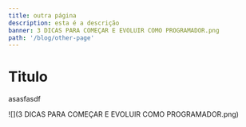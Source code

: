 ```yaml
---
title: outra página
description: esta é a descrição
banner: 3 DICAS PARA COMEÇAR E EVOLUIR COMO PROGRAMADOR.png
path: '/blog/other-page'
---
```


# Titulo

asasfasdf

![](3 DICAS PARA COMEÇAR E EVOLUIR COMO PROGRAMADOR.png)